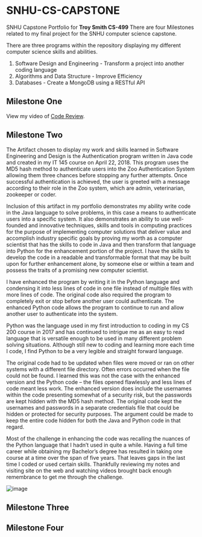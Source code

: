 # SNHU-CS-CAPSTONE
SNHU Capstone Portfolio for **Troy Smith CS-499**
There are four Milestones related to my final project for the SNHU computer science capstone.

There are three programs within the repository displaying my different computer science skills and abilities.
1. Software Design and Engineering - Transform a project into another coding language
2. Algorithms and Data Structure - Improve Efficiency 
3. Databases - Create a MongoDB using a RESTful API

## Milestone One
  View my video of [Code Review](https://www.loom.com/share/1ad24d19309b48c3b39fcd978ce13a2c).
  
## Milestone Two
The Artifact chosen to display my work and skills learned in Software Engineering and Design is the Authentication program written in Java code and created in my IT 145 course on April 22, 2018.  This program uses the MD5 hash method to authenticate users into the Zoo Authentication System allowing them three chances before stopping any further attempts.  Once successful authentication is achieved, the user is greeted with a message according to their role in the Zoo system, which are admin, veterinarian, zookeeper or coder.  

  Inclusion of this artifact in my portfolio demonstrates my ability write code in the Java language to solve problems, in this case a means to authenticate users into a specific system.  It also demonstrates an ability to use well-founded and innovative techniques, skills and tools in computing practices for the purpose of implementing computer solutions that deliver value and accomplish industry specific goals by proving my worth as a computer scientist that has the skills to code in Java and then transform that language into Python for the enhancement portion of the project.  I have the skills to develop the code in a readable and transformable format that may be built upon for further enhancement alone, by someone else or within a team and possess the traits of a promising new computer scientist.

  I have enhanced the program by writing it in the Python language and condensing it into less lines of code in one file instead of multiple files with more lines of code.  The original code also required the program to completely exit or stop before another user could authenticate.  The enhanced Python code allows the program to continue to run and allow another user to authenticate into the system.  

  Python was the language used in my first introduction to coding in my CS 200 course in 2017 and has continued to intrigue me as an easy to read language that is versatile enough to be used in many different problem solving situations.  Although still new to coding and learning more each time I code, I find Python to be a very legible and straight forward language.  

  The original code had to be updated when files were moved or ran on other systems with a different file directory.  Often errors occurred when the file could not be found.  I learned this was not the case with the enhanced version and the Python code – the files opened flawlessly and less lines of code meant less work.  The enhanced version does include the usernames within the code presenting somewhat of a security risk, but the passwords are kept hidden with the MD5 hash method.  The original code kept the usernames and passwords in a separate credentials file that could be hidden or protected for security purposes.  The argument could be made to keep the entire code hidden for both the Java and Python code in that regard.

  Most of the challenge in enhancing the code was recalling the nuances of the Python language that I hadn’t used in quite a while.  Having a full time career while obtaining my Bachelor’s degree has resulted in taking one course at a time over the span of five years.  That leaves gaps in the last time I coded or used certain skills.  Thankfully reviewing my notes and visiting site on the web and watching videos brought back enough remembrance to get me through the challenge.   
  
  ![image](https://user-images.githubusercontent.com/85906554/180590138-162ecfea-9cde-4ca8-a426-f58cb9a18172.png)



## Milestone Three

## Milestone Four
